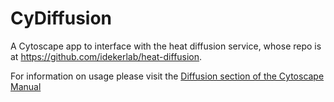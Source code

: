 # CyDiffusion

A Cytoscape app to interface with the heat diffusion service, whose repo is at https://github.com/idekerlab/heat-diffusion.

For information on usage please visit the 
[Diffusion section of the Cytoscape Manual](http://manual.cytoscape.org/en/stable/Finding_and_Filtering_Nodes_and_Edges.html?highlight=diffusion#diffusion)
